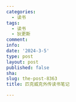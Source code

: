 ```yaml
---
categories:
  - 读书
tags:
  - 读书
  - 狄更斯
comment: 
info: 
date: '2024-3-5'
type: post
layout: post
published: false
sha: 
slug: the-post-8363
title: 匹克威克外传读书笔记

---
```

